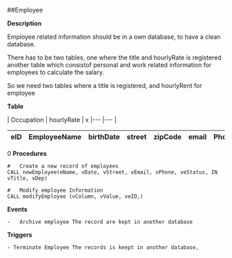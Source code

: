 ##Employee

**Description**

Employee related information should be in a own database, to have a clean database.

There has to be two tables, one where the title and hourlyRate is registered<br>
another table which consistof personal and work related information for<br>
employees to calculate the salary.

So we need two tables where a title is registered, and hourlyRent for employee


**Table**

| Occupation | hourlyRate | x
|--- |--- |

| eID | EmployeeName | birthDate | street | zipCode | email | Phone | eStatus | occupation | hourlyRate | department | hired |
|--- |--- |--- |---	|--- |--- |--- |---	|--- |--- |--- |---	|
0
**Procedures**

    #   Create a new record of employees
    CALL newEmployee(eName, vDate, vStreet, vEmail, vPhone, veStatus, IN vTitle, vDep)

    #   Modify employee Information
    CALL modifyEmployee (vColumn, vValue, veID,)

**Events**

    -   Archive employee The record are kept in another database

**Triggers**

    - Terminate Employee The records is keept in another database, 